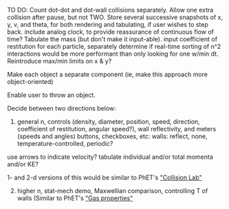 TO DO:
Count dot-dot and dot-wall collisions separately.
Allow one extra collision after pause, but not TWO.
Store several successive snapshots of x, y, v, and theta, for both rendering and tabulating, if user wishes
    to step back.
include analog clock, to provide reassurance of continuous flow of time?
Tabulate the mass (but don't make it input-able).
input coefficient of restitution for each particle, separately
determine if real-time sorting of n^2 interactions would be more performant than only looking for one w/min dt.
Reintroduce max/min limits on x & y?

Make each object a separate component (ie, make this approach more object-oriented)

Enable user to throw an object.

Decide between two directions below:
1) general n, controls (density, diameter, position, speed, direction, coefficient of restitution, angular speed?), wall reflectivity, and meters (speeds and angles)
buttons, checkboxes, etc:
walls: reflect, none, temperature-controlled, periodic?

use arrows to indicate velocity?
tabulate individual and/or total momenta and/or KE?

1- and 2-d versions of this would be similar to PhET's ["Collision Lab"](https://phet.colorado.edu/sims/html/collision-lab/latest/collision-lab_all.html)

2) higher n, stat-mech demo, Maxwellian comparison, controlling T of walls
(Similar to PhET's ["Gas properties"](https://phet.colorado.edu/en/simulation/gas-properties)
